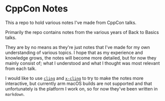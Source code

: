 # CppCon Notes

This a repo to hold various notes I've made from CppCon talks.

Primarily the repo contains notes from the various years of Back to Basics talks.

They are by no means as they're just notes that I've made for my
own understanding of various topics. I hope that as my experience and knowledge
grows, the notes will become more detailed, but for now they mainly consist of;
what I understood and what I thought was most relevant from each talk.

I would like to use [`cling`](https://github.com/root-project/cling) and [`x-cling`](https://github.com/jupyter-xeus/xeus-cling) to try to make the notes more interactive,
but currently arm macOS builds are not supported and that unfortunately is the platform
I work on, so for now they've been written in `markdown`.
